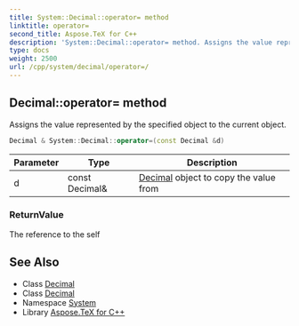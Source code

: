 ```yaml
---
title: System::Decimal::operator= method
linktitle: operator=
second_title: Aspose.TeX for C++
description: 'System::Decimal::operator= method. Assigns the value represented by the specified object to the current object in C++.'
type: docs
weight: 2500
url: /cpp/system/decimal/operator=/
---
```

## Decimal::operator= method


Assigns the value represented by the specified object to the current object.

```cpp
Decimal & System::Decimal::operator=(const Decimal &d)
```


| Parameter | Type | Description |
| --- | --- | --- |
| d | const Decimal\& | [Decimal](../) object to copy the value from |

### ReturnValue

The reference to the self

## See Also

* Class [Decimal](../)
* Class [Decimal](../)
* Namespace [System](../../)
* Library [Aspose.TeX for C++](../../../)
